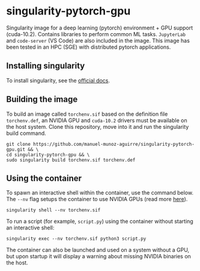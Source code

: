 # singularity-pytorch-gpu
Singularity image for a deep learning (pytorch) environment + GPU support (cuda-10.2). Contains libraries to perform common ML tasks. `JupyterLab` and `code-server` (VS Code) are also included in the image. This image has been tested in an HPC (SGE) with distributed pytorch applications.

## Installing singularity
To install singularity, see the [official docs](https://sylabs.io/guides/3.6/admin-guide/installation.html#installation-on-linux).

## Building the image
To build an image called `torchenv.sif` based on the definition file `torchenv.def`, an NVIDIA GPU and `cuda-10.2` drivers must be available on the host system. Clone this repository, move into it and run the singularity build command. 

```
git clone https://github.com/manuel-munoz-aguirre/singularity-pytorch-gpu.git && \
cd singularity-pytorch-gpu && \
sudo singularity build torchenv.sif torchenv.def
```

## Using the container
To spawn an interactive shell within the container, use the command below. The `--nv` flag setups the container to use NVIDIA GPUs (read more [here](https://sylabs.io/guides/3.6/user-guide/gpu.html)).
```
singularity shell --nv torchenv.sif
```

To run a script (for example, `script.py`) using the container without starting an interactive shell:
```
singularity exec --nv torchenv.sif python3 script.py
```

The container can also be launched and used on a system without a GPU, but upon startup it will display a warning about missing NVIDIA binaries on the host.